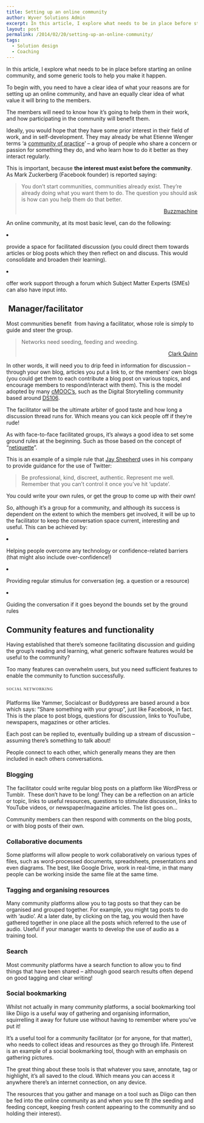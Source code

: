 ```yaml
---
title: Setting up an online community
author: Wyver Solutions Admin
excerpt: In this article, I explore what needs to be in place before starting an online community, and some generic tools to help you make it happen.
layout: post
permalink: /2014/02/20/setting-up-an-online-community/
tags:
  - Solution design
  - Coaching
---
```

<p dir="ltr">
  In this article, I explore what needs to be in place before starting an online community, and some generic tools to help you make it happen.
</p>

<p dir="ltr">
  To begin with, you need to have a clear idea of what your reasons are for setting up an online community, and have an equally clear idea of what value it will bring to the members.
</p>

The members will need to know how it’s going to help them in their work, and how participating in the community will benefit them.

Ideally, you would hope that they have some prior interest in their field of work, and in self-development. They may already be what Etienne Wenger terms ‘a <a href="http://wenger-trayner.com/theory/" target="_blank">community of practice</a>’ &#8211; a group of people who share a concern or passion for something they do, and who learn how to do it better as they interact regularly.

This is important, because **the interest must exist before the community**. As Mark Zuckerberg (Facebook founder) is reported saying:

> <p dir="ltr">
>   You don’t start communities, communities already exist. They’re already doing what you want them to do. The question you should ask is how can you help them do that better.
> </p>
>
> <p dir="ltr" style="text-align: right;">
>   <a href="http://buzzmachine.com/2012/02/01/facebook-goes-public-zuckerberg-in-public-parts-wwgd/" target="_blank">Buzzmachine</a>
> </p>

An online community, at its most basic level, can do the following:

<li dir="ltr">
  <p dir="ltr">
    provide a space for facilitated discussion (you could direct them towards articles or blog posts which they then reflect on and discuss. This would consolidate and broaden their learning).
  </p>
</li>

<li dir="ltr">
  <p dir="ltr">
    offer work support through a forum which Subject Matter Experts (SMEs) can also have input into.
  </p>
</li>

##  Manager/facilitator

Most communities benefit  from having a facilitator, whose role is simply to guide and steer the group.

> Networks need seeding, feeding and weeding.
>
> <p style="text-align: right;">
>   <a href="http://blog.learnlets.com/?p=1201">Clark Quinn</a>
> </p>

In other words, it will need you to drip feed in information for discussion &#8211; through your own blog, articles you put a link to, or the members’ own blogs (you could get them to each contribute a blog post on various topics, and encourage members to respond/interact with them). This is the model adopted by many [cMOOC’s][1], such as the Digital Storytelling community based around [DS106][2].

The facilitator will be the ultimate arbiter of good taste and how long a discussion thread runs for. Which means you can kick people off if they’re rude!

As with face-to-face facilitated groups, it’s always a good idea to set some ground rules at the beginning. Such as those based on the concept of “<a href="http://www.albion.com/netiquette/corerules.html" target="_blank">netiquette</a>”.

<p dir="ltr">
  This is an example of a simple rule that <a href="http://www.gruntledemployees.com/gruntled_employees/2009/03/">Jay Shepherd</a> uses in his company to provide guidance for the use of Twitter:
</p>

> Be professional, kind, discreet, authentic. Represent me well. Remember that you can’t control it once you’ve hit ‘update’.

You could write your own rules, or get the group to come up with their own!

<p dir="ltr">
  So, although it’s a group for a community, and although its success is dependent on the extent to which the members get involved, it will be up to the facilitator to keep the conversation space current, interesting and useful. This can be achieved by:
</p>

<li dir="ltr">
  <p dir="ltr">
    Helping people overcome any technology or confidence-related barriers (that might also include over-confidence!)
  </p>
</li>

<li dir="ltr">
  <p dir="ltr">
    Providing regular stimulus for conversation (eg. a question or a resource)
  </p>
</li>

<li dir="ltr">
  <p dir="ltr">
    Guiding the conversation if it goes beyond the bounds set by the ground rules
  </p>
</li>

<h2 dir="ltr">
  Community features and functionality
</h2>

Having established that there’s someone facilitating discussion and guiding the group’s reading and learning, what generic software features would be useful to the community?

<p dir="ltr">
  Too many features can overwhelm users, but you need sufficient features to enable the community to function successfully.
</p>

<span style="font-family: FolksLightRegular; font-size: 10px; letter-spacing: 0.1em; line-height: 2.6em; text-transform: uppercase;">Social networking</span>

<p dir="ltr">
  Platforms like Yammer, Socialcast or Buddypress are based around a box which says: “Share something with your group”, just like Facebook, in fact. This is the place to post blogs, questions for discussion, links to YouTube, newspapers, magazines or other articles.
</p>

Each post can be replied to, eventually building up a stream of discussion &#8211; assuming there’s something to talk about!

People connect to each other, which generally means they are then included in each others conversations.

<h3 dir="ltr">
  Blogging
</h3>

<p dir="ltr">
  The facilitator could write regular blog posts on a platform like WordPress or Tumblr.  These don’t have to be long! They can be a reflection on an article or topic, links to useful resources, questions to stimulate discussion, links to YouTube videos, or newspaper/magazine articles. The list goes on…
</p>

Community members can then respond with comments on the blog posts, or with blog posts of their own.

<h3 dir="ltr">
  Collaborative documents
</h3>

<p dir="ltr">
  Some platforms will allow people to work collaboratively on various types of files, such as word-processed documents, spreadsheets, presentations and even diagrams. The best, like Google Drive, work in real-time, in that many people can be working inside the same file at the same time.
</p>

<h3 dir="ltr">
  Tagging and organising resources
</h3>

<p dir="ltr">
  Many community platforms allow you to tag posts so that they can be organised and grouped together. For example, you might tag posts to do with ‘audio’. At a later date, by clicking on the tag, you would then have gathered together in one place all the posts which referred to the use of audio. Useful if your manager wants to develop the use of audio as a training tool.
</p>

<h3 dir="ltr">
  Search
</h3>

<p dir="ltr">
  Most community platforms have a search function to allow you to find things that have been shared &#8211; although good search results often depend on good tagging and clear writing!
</p>

<h3 dir="ltr">
  Social bookmarking
</h3>

<p dir="ltr">
  Whilst not actually in many community platforms, a social bookmarking tool like Diigo is a useful way of gathering and organising information, squirrelling it away for future use without having to remember where you’ve put it!
</p>

<p dir="ltr">
  It’s a useful tool for a community facilitator (or for anyone, for that matter), who needs to collect ideas and resources as they go through life. Pinterest is an example of a social bookmarking tool, though with an emphasis on gathering pictures.
</p>

<p dir="ltr">
  The great thing about these tools is that whatever you save, annotate, tag or highlight, it’s all saved to the cloud. Which means you can access it anywhere there’s an internet connection, on any device.
</p>

<p dir="ltr">
  The resources that you gather and manage on a tool such as Diigo can then be fed into the online community as and when you see fit (the seeding and feeding concept, keeping fresh content appearing to the community and so holding their interest).
</p>

 [1]: http://en.wikipedia.org/wiki/Massive_open_online_course#Connectivist_design
 [2]: http://ds106.us/about/
